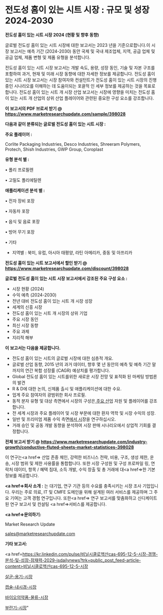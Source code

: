 # 전도성 홈이 있는 시트 시장 : 규모 및 성장 2024-2030

<strong>전도성 홈이 있는 시트 시장 2024 (현황 및 향후 동향)</strong>

글로벌 전도성 홈이 있는 시트 시장에 대한 보고서는 2023 년을 기준으로합니다.이 시장 보고서는 예측 기간 (2024-2030) 동안 국제 및 국내 제조업체, 지역, 공급 업체 및 공급 업체, 제품 변형 및 제품 유형을 분석합니다.

전도성 홈이 있는 시트 시장 보고서는 개발 속도, 용량, 성장 동인, 기술 및 자본 구조를 포함하여 과거, 현재 및 미래 시장 동향에 대한 자세한 정보를 제공합니다. 전도성 홈이 있는 시트 시장 보고서는 시장 참여자와 컨설턴트가 전도성 홈이 있는 시트 시장의 진행중인 시나리오를 이해하는 데 도움이되는 포괄적 인 세부 정보를 제공하는 것을 목표로합니다. 전도성 홈이 있는 시트 개 시장 산업 보고서는 시장에 영향을 미치는 전도성 홈이 있는 시트 개 산업의 상위 산업 플레이어와 관련된 중요한 구성 요소를 강조합니다.



<strong>이 보고서의 PDF 브로셔 받기 @ <a href=https://www.marketresearchupdate.com/sample/398028>https://www.marketresearchupdate.com/sample/398028</a></strong>



<strong>다음과 같이 분류되는 글로벌 전도성 홈이 있는 시트 시장 :</strong>



<strong>주요 플레이어 :</strong>

Corlite Packaging Industries, Desco Industries, Shreeram Polymers, Protech, Shish Industries, GWP Group, Coroplast



<strong>유형 분석 별 :</strong>

• 폴리 프로필렌

• 고밀도 폴리에틸렌



<strong>애플리케이션 분석 별 :</strong>

• 전자 장비 포장

• 자동차 포장

• 음식 및 음료 포장

• 방어 무기 포장

• 기타

<ul>
  <li>지역별 : 북미, 유럽, 아시아 태평양, 라틴 아메리카, 중동 및 아프리카</li>
</ul>


<strong>전도성 홈이 있는 시트 보고서에서 할인 받기 @ <a href=https://www.marketresearchupdate.com/discount/398028>https://www.marketresearchupdate.com/discount/398028</a></strong>



<strong>글로벌 전도성 홈이 있는 시트 시장 보고서에서 강조된 주요 구성 요소 :</strong>
<ul>
  <li>시장 현황 (2024)</li>
  <li>수익 예측 (2024-2030)</li>
  <li>전년 대비 전도성 홈이 있는 시트 개 시장 성장</li>
  <li>세계의 신흥 시장</li>
  <li>전도성 홈이 있는 시트 개 시장의 상위 기업</li>
  <li>주요 시장 동인</li>
  <li>최신 시장 동향</li>
  <li>주요 과제</li>
  <li>지리적 해부</li>
</ul>


<strong>이 보고서는 다음을 제공합니다.</strong>
<ul>
  <li>전도성 홈이 있는 시트의 글로벌 시장에 대한 심층적 개요.</li>
  <li>글로벌 산업 동향, 2015 년의 과거 데이터, 향후 몇 년 동안의 예측 및 예측 기간 말까지의 연간 복합 성장률 (CAGR) 예상치를 평가합니다.</li>
  <li>Global 전도성 홈이 있는 시트를위한 새로운 시장 전망 및 표적화 된 마케팅 방법론의 발견</li>
  <li>R &amp; D에 대한 논의, 신제품 출시 및 애플리케이션에 대한 수요.</li>
  <li>업계 주요 참여자의 광범위한 회사 프로필.</li>
  <li>동적 분자 유형 및 대상 측면에서 시장의 구성은<a href=> 주요 산</a>업 자원 및 플레이어를 강조합니다.</li>
  <li>전 세계 시장과 주요 플레이어 및 시장 부문에 대한 환자 역학 및 시장 수익의 성장.</li>
  <li>일반 및 프리미엄 제품 수익 측면<a href=>에서 시</a>장을 연구하십시오.</li>
  <li>거래 승인 및 공동 개발 동향을 분석하여 시장 판매 시나리오에서 상업적 기회를 결정합니다.</li>
</ul>



<strong>전체 보고서 받기 @ <a href=https://www.marketresearchupdate.com/industry-growth/conductive-fluted-sheets-market-statistices-398028>https://www.marketresearchupdate.com/industry-growth/conductive-fluted-sheets-market-statistices-398028</a></strong>

이 연구는<a href=> 산업 존중</a> 체인, 강력한 비즈니스 전략, 비용, 구조, 생성 제한, 운송, 시장 범위 및 제한 사용률을 통합합니다. 또한 시장 구성원 및 구성 프로파일 링, 연락처 데이터, 항목 / 혜택 침대, 소득 개발, 수익 창출 및 총 거래에 대<a href=>한 기본 </a>정보를 제공합니다.



<strong><a href=>회사 소</a>개 :</strong>
는 대기업, 연구 기관 등의 수요를 충족시키는 시장 조사 기업입니다. 우리는 주로 의료, IT 및 CMFE 도메인을 위해 설계된 여러 서비스를 제공하며 그 주요 기여는 고객 경험 연구입니다. 또한<a href=> 연구 보</a>고서를 맞춤화하고 신디케이트 된 연구 보고서 및 컨설팅 <a href=>서비스</a>를 제공합니다.



<strong><a href=>문의하기:</a></strong>

Market Research Update

sales@marketresearchupdate.com



<strong>기타 보고서:</strong>

<a href=https://kr.linkedin.com/pulse/비닐시클로헥산cas-695-12-5-시장-경쟁-분석-및-성장-잠재력-2029-isdailynews?trk=public_post_feed-article-content>비닐시클로헥산cas-695-12-5-시장</a>

<a href=https://www.linkedin.com/pulse/살균-용기-시장-경쟁-분석-및-성장-잠재력-2029-consumer-connection-chronicles-24-/>살균-용기-시장</a>

<a href=https://www.linkedin.com/pulse/캡슐-내시경-시장-동향-및-성장-전망-consumer-connection-compendium-ana-nugkf/>캡슐-내시경-시장</a>

<a href=https://www.linkedin.com/pulse/바이오의약품-물류-시장-규모-및-성장-2023-survey-savvy-insights-360-analysis-tv7xf/>바이오의약품-물류-시장</a>

<a href=https://www.linkedin.com/pulse/부란기-시장-진입-전략-및-위험-평가2030년-survey-spotlight-pro-24-analysis-qsduc/>부란기-시장</a>"
